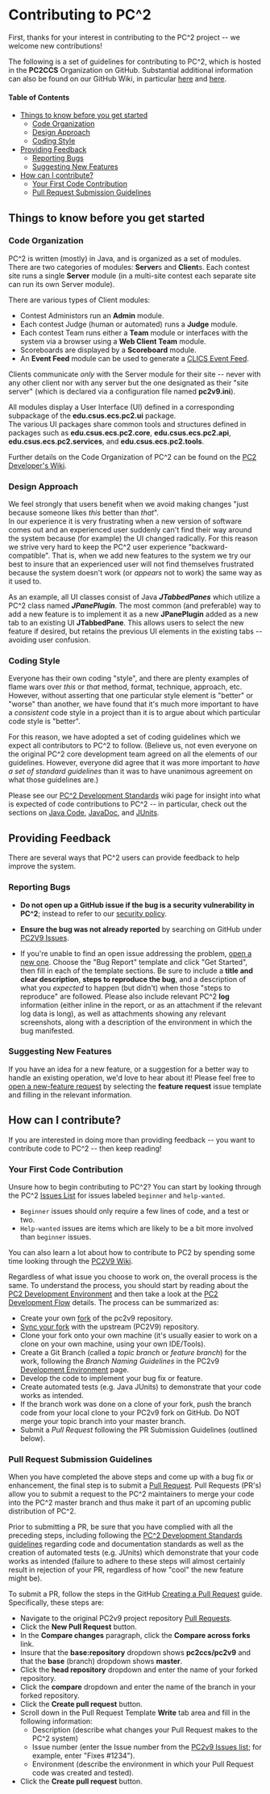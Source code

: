 # Contributing to PC^2

First, thanks for your interest in contributing to the PC^2 project -- we welcome new contributions!  

The following is a set of guidelines for contributing to PC^2, which is hosted in the **PC2CCS** Organization on GitHub. 
Substantial additional information can also be found on our GitHub Wiki, in particular 
[here](https://github.com/pc2ccs/pc2v9/wiki) and [here](https://github.com/pc2ccs/pc2v9/wiki/Contents).

#### Table of Contents

* [Things to know before you get started](#thingstoknow)
  * [Code Organization](#codeorg)
  * [Design Approach](#design)
  * [Coding Style](#style)
* [Providing Feedback](#feedback)
  * [Reporting Bugs](#reportingbugs)
  * [Suggesting New Features](#suggestingfeatures)
* [How can I contribute?](#howtocontribute)
  * [Your First Code Contribution](#firstcodecontribution)
  * [Pull Request Submission Guidelines](#submit-pr)


## <a name="thingstoknow"></a> Things to know before you get started

### <a name="codeorg"></a> Code Organization 

PC^2 is written (mostly) in Java, and is organized as a set of modules.
There are two categories of modules:  **Server**s and **Client**s.
Each contest site runs a single **Server** module (in a multi-site contest each separate site can run its own Server module).

There are various types of Client modules:
  * Contest Administors run an **Admin** module.
  * Each contest Judge (human or automated) runs a **Judge** module.
  * Each contest Team runs either a **Team** module or interfaces with the system via a browser using a **Web Client Team** module.
  * Scoreboards are displayed by a **Scoreboard** module.
  * An **Event Feed** module can be used to generate a [CLICS Event Feed](https://clics.ecs.baylor.edu/index.php?title=Main_Page).

Clients communicate _only_ with the Server module for their site -- never with any other client nor with any server but the one
designated as their "site server" (which is declared via a configuration file named **pc2v9.ini**).

All modules display a User Interface (UI) defined in a corresponding subpackage of the **edu.csus.ecs.pc2.ui** package.  
The various UI packages share common tools and structures defined in packages such as **edu.csus.ecs.pc2.core**, 
**edu.csus.ecs.pc2.api**, **edu.csus.ecs.pc2.services**, and **edu.csus.ecs.pc2.tools**.

Further details on the Code Organization of PC^2 can be found on the
[PC2 Developer's Wiki](https://github.com/pc2ccs/pc2v9/wiki/PC2-Developer%27s-Wiki).

### <a name="design"></a> Design Approach

We feel strongly that users benefit when we avoid making changes "just because someone likes _this_ better than _that_".  
In our experience it is very frustrating when a new version of software comes out and an experienced user suddenly can't find their
way around the system because (for example) the UI changed radically.
For this reason we strive very hard to keep the PC^2 user experience "backward-compatible".  That is, when we add new features
to the system we try our best to insure that an experienced user will not find themselves frustrated because the system doesn't 
work (or _appears_ not to work) the same way as it used to.

As an example, all UI classes consist of Java **_JTabbedPanes_** which utilize a PC^2 class named **_JPanePlugin_**.
The most common (and preferable) way to add a new feature is to implement it as a new **JPanePlugin** added as a new tab to an 
existing UI **JTabbedPane**.  This allows users to select the new feature if desired, but retains the previous UI elements in 
the existing tabs -- avoiding user confusion.

### <a name="style"></a>  Coding Style

Everyone has their own coding "style", and there are plenty examples of flame wars over _this_ or _that_ method, format, technique,
approach, etc.  However, without asserting that one particular style element is "better" or "worse" than another, we have found that
it's much more important to have a _consistent_ code style in a project 
than it is to argue about which particular code style is "better".  

For this reason, we have adopted a set of coding guidelines which we expect all contributors to PC^2 to follow.  (Believe us, not even
everyone on the original PC^2 core development team agreed on all the elements of our guidelines.  However, everyone did agree that
it was more important to _have a set of standard guidelines_ than it was to have unanimous agreement on what those guidelines are.)

Please see our [PC^2 Development Standards](https://github.com/pc2ccs/pc2v9/wiki/Development-Standards) wiki page for insight into what is expected of code contributions to PC^2 -- in particular, check out the sections on [Java Code](https://github.com/pc2ccs/pc2v9/wiki/Development-Standards#java-code), [JavaDoc](https://github.com/pc2ccs/pc2v9/wiki/Development-Standards#javadoc), and [JUnits](https://github.com/pc2ccs/pc2v9/wiki/Development-Standards#junits).

## <a name="feedback"></a> Providing Feedback

There are several ways that PC^2 users can provide feedback to help improve the system.

### <a name="reportingbugs"></a> Reporting Bugs

* **Do not open up a GitHub issue if the bug is a security vulnerability
  in PC^2**; instead to refer to our [security policy](./SecurityPolicy.md).

* **Ensure the bug was not already reported** by searching on GitHub under [PC2V9 Issues](https://github.com/pc2ccs/pc2v9/issues).

* If you're unable to find an open issue addressing the problem, [open a new one](https://github.com/pc2ccs/pc2v9/issues/new/choose).
Choose the "Bug Report" template and click "Get Started", then fill in each of the template sections.  Be sure to include a **title and clear description**, **steps to reproduce the bug**, and a description of what you _expected_ to happen (but didn't) when those "steps to reproduce" are followed.  Please also include relevant PC^2 **log** information (either inline in the report, or as an attachment if the relevant log data is long), as well as attachments showing any relevant screenshots, along with a description of the environment in which the bug manifested.

### <a name="suggestingfeatures"></a>  Suggesting New Features

If you have an idea for a new feature, or a suggestion for a better way to handle an existing operation, we'd love to hear about it!
Please feel free to [open a new-feature request](https://github.com/pc2ccs/pc2v9/issues/new/choose) by selecting the **feature request** issue template and filling in the relevant information.

 
## <a name="howtocontribute"></a>  How can I contribute?

If you are interested in doing more than providing feedback -- you want to contribute code to PC^2 -- then keep reading!

### <a name="firstcodecontribution"></a>  Your First Code Contribution

Unsure how to begin contributing to PC^2? You can start by looking through the PC^2 [Issues List](https://github.com/pc2ccs/pc2v9/issues) for
issues labeled `beginner` and `help-wanted`.  

* `Beginner` issues should only require a few lines of code, and a test or two.
* `Help-wanted` issues are items which are likely to be a bit more involved than `beginner` issues.

You can also learn a lot about how to contribute to PC2 by spending some time looking through the [PC2V9 Wiki](https://github.com/pc2ccs/pc2v9/wiki).

Regardless of what issue you choose to work on, the overall process is the same.  To understand the process, you should
start by reading about the [PC2 Development Environment](https://github.com/pc2ccs/pc2v9/wiki/Development-Environment) and then take a look at the [PC2 Development Flow](https://github.com/pc2ccs/pc2v9/wiki/Development-Flow) details. The process can be summarized as:

* Create your own [fork](https://help.github.com/en/articles/fork-a-repo) of the pc2v9 repository.
* [Sync your fork](https://help.github.com/en/github/collaborating-with-issues-and-pull-requests/syncing-a-fork) with the upstream (PC2V9) repository.
* Clone your fork onto your own machine (it's usually easier to work on a clone on your own machine,
    using your own IDE/Tools).
* Create a Git Branch (called a _topic branch_ or _feature branch_) for the work, following the _Branch Naming Guidelines_ in the PC2v9 [Development Environment](https://github.com/pc2ccs/pc2v9/wiki/Development-Environment) page.
* Develop the code to implement your bug fix or feature.
* Create automated tests (e.g. Java JUnits) to demonstrate that your code works as intended.
* If the branch work was done on a clone of your fork, push the branch code from your local clone to your PC2v9 fork on GitHub.
  Do NOT merge your topic branch into your master branch.
* Submit a _Pull Request_ following the PR Submission Guidelines (outlined below).

### <a name="submit-pr"></a> Pull Request Submission Guidelines

When you have completed the above steps and come up with a bug fix or enhancement, the final step is to submit a [Pull Request](https://help.github.com/en/articles/about-pull-requests).  Pull Requests (PR's) allow you to submit a request to the PC^2 maintainers to merge your code into the PC^2 master branch and thus make it part of an upcoming public distribution of PC^2.

Prior to submitting a PR, be sure that you have complied with all the preceding steps, including following the [PC^2 Development Standards guidelines](https://github.com/pc2ccs/pc2v9/wiki/Development-Standards) regarding code and documentation standards as well as the creation of automated tests (e.g. JUnits) which demonstrate that your code works as intended (failure to adhere to these steps will almost certainly result in rejection of your PR, regardless of how "cool" the new feature might be).

To submit a PR, follow the steps in the GitHub [Creating a Pull Request](https://help.github.com/en/articles/creating-a-pull-request-from-a-fork) guide. Specifically, these steps are:

* Navigate to the original PC2v9 project repository [Pull Requests](https://github.com/pc2ccs/pc2v9/pulls).
* Click the **New Pull Request** button.
* In the **Compare changes** paragraph, click the **Compare across forks** link.
* Insure that the **base:repository** dropdown shows **pc2ccs/pc2v9** and that the **base** (branch) dropdown shows **master**.
* Click the **head repository** dropdown and enter the name of your forked repository.
* Click the **compare** dropdown and enter the name of the branch in your forked repository.
* Click the **Create pull request** button.
* Scroll down in the Pull Request Template **Write** tab area and fill in the following information:
  * Description (describe what changes your Pull Request makes to the PC^2 system)
  * Issue number (enter the Issue number from the [PC2v9 Issues list](https://github.com/pc2ccs/pc2v9/issues); for example,
    enter "Fixes #1234").
  * Environment (describe the environment in which your Pull Request code was created and tested).
* Click the **Create pull request** button.

